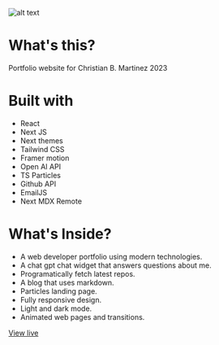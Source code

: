 ![alt text](https://github.com/christianbmartinez/cbm_2023/blob/main/public/img/md-image.jpg)

# What's this?

Portfolio website for Christian B. Martinez 2023

# Built with

- React
- Next JS
- Next themes
- Tailwind CSS
- Framer motion
- Open AI API
- TS Particles
- Github API
- EmailJS
- Next MDX Remote

# What's Inside?

- A web developer portfolio using modern technologies.
- A chat gpt chat widget that answers questions about me.
- Programatically fetch latest repos.
- A blog that uses markdown.
- Particles landing page.
- Fully responsive design.
- Light and dark mode.
- Animated web pages and transitions.

[View live](https://melodic-mandazi-febcac.netlify.app/)
